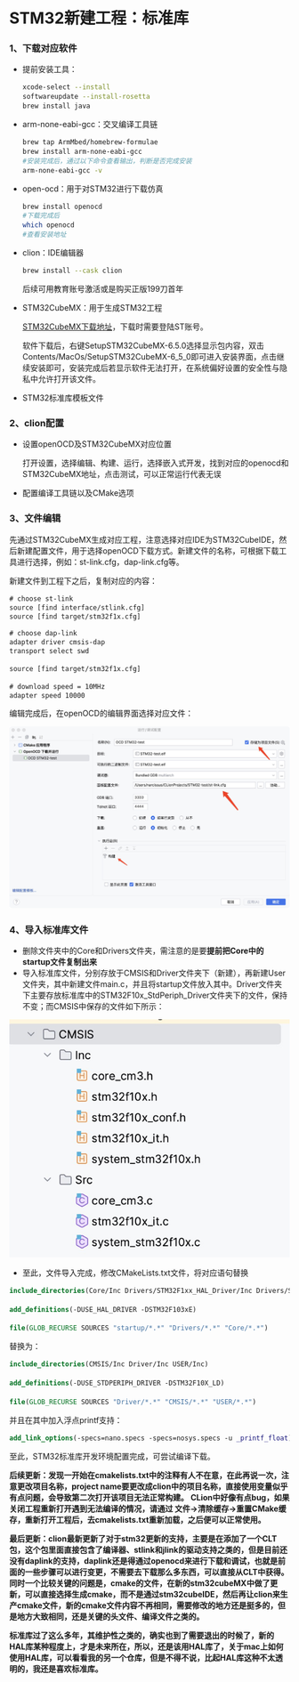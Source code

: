# STM32新建工程：标准库

### 1、下载对应软件

* 提前安装工具：

  ```bash
  xcode-select --install
  softwareupdate --install-rosetta
  brew install java
  ```

* arm-none-eabi-gcc：交叉编译工具链

  ```bash
  brew tap ArmMbed/homebrew-formulae
  brew install arm-none-eabi-gcc
  #安装完成后，通过以下命令查看输出，判断是否完成安装
  arm-none-eabi-gcc -v
  ```

* open-ocd：用于对STM32进行下载仿真

  ```bash
  brew install openocd
  #下载完成后
  which openocd
  #查看安装地址
  ```

* clion：IDE编辑器

  ```bash
  brew install --cask clion
  ```

  后续可用教育账号激活或是购买正版199刀首年

* STM32CubeMX：用于生成STM32工程

  [STM32CubeMX下载地址](https://www.st.com/en/development-tools/stm32cubemx.html#get-software)，下载时需要登陆ST账号。

  软件下载后，右键SetupSTM32CubeMX-6.5.0选择显示包内容，双击Contents/MacOs/SetupSTM32CubeMX-6_5_0即可进入安装界面，点击继续安装即可，安装完成后若显示软件无法打开，在系统偏好设置的安全性与隐私中允许打开该文件。

* STM32标准库模板文件

### 2、clion配置

* 设置openOCD及STM32CubeMX对应位置

  打开设置，选择编辑、构建、运行，选择嵌入式开发，找到对应的openocd和STM32CubeMX地址，点击测试，可以正常运行代表无误

* 配置编译工具链以及CMake选项

### 3、文件编辑

先通过STM32CubeMX生成对应工程，注意选择对应IDE为STM32CubeIDE，然后新建配置文件，用于选择openOCD下载方式。新建文件的名称，可根据下载工具进行选择，例如：st-link.cfg，dap-link.cfg等。

新建文件到工程下之后，复制对应的内容：

```
# choose st-link
source [find interface/stlink.cfg]
source [find target/stm32f1x.cfg]
```

```
# choose dap-link
adapter driver cmsis-dap
transport select swd

source [find target/stm32f1x.cfg]

# download speed = 10MHz
adapter speed 10000
```

编辑完成后，在openOCD的编辑界面选择对应文件：

![image-20230408232906341](./media/image-20230408232906341.png)

### 4、导入标准库文件

* 删除文件夹中的Core和Drivers文件夹，需注意的是要**提前把Core中的startup文件复制出来**
* 导入标准库文件，分别存放于CMSIS和Driver文件夹下（新建），再新建User文件夹，其中新建文件main.c，并且将startup文件放入其中。Driver文件夹下主要存放标准库中的STM32F10x_StdPeriph_Driver文件夹下的文件，保持不变；而CMSIS中保存的文件如下所示：

![image-20230408233625147](./media/image-20230408233625147.png)

* 至此，文件导入完成，修改CMakeLists.txt文件，将对应语句替换

```cmake
include_directories(Core/Inc Drivers/STM32F1xx_HAL_Driver/Inc Drivers/STM32F1xx_HAL_Driver/Inc/Legacy Drivers/CMSIS/Device/ST/STM32F1xx/Include Drivers/CMSIS/Include)

add_definitions(-DUSE_HAL_DRIVER -DSTM32F103xE)

file(GLOB_RECURSE SOURCES "startup/*.*" "Drivers/*.*" "Core/*.*")
```

替换为：

```cmake
include_directories(CMSIS/Inc Driver/Inc USER/Inc)

add_definitions(-DUSE_STDPERIPH_DRIVER -DSTM32F10X_LD)

file(GLOB_RECURSE SOURCES "Driver/*.*" "CMSIS/*.*" "USER/*.*")
```

并且在其中加入浮点printf支持：

```cmake
add_link_options(-specs=nano.specs -specs=nosys.specs -u _printf_float)
```

至此，STM32标准库开发环境配置完成，可尝试编译下载。

**后续更新：发现一开始在cmakelists.txt中的注释有人不在意，在此再说一次，注意更改项目名称，project name要更改成clion中的项目名称，直接使用变量似乎有点问题，会导致第二次打开该项目无法正常构建。**
**CLion中好像有点bug，如果关闭工程重新打开遇到无法编译的情况，请通过 文件->清除缓存->重置CMake缓存，重新打开工程后，去cmakelists.txt重新加载，之后便可以正常使用。**

**最后更新：clion最新更新了对于stm32更新的支持，主要是在添加了一个CLT包，这个包里面直接包含了编译器、stlink和jlink的驱动支持之类的，但是目前还没有daplink的支持，daplink还是得通过openocd来进行下载和调试，也就是前面的一些步骤可以进行变更，不需要去下载那么多东西，可以直接从CLT中获得。同时一个比较关键的问题是，cmake的文件，在新的stm32cubeMX中做了更新，可以直接选择生成cmake，而不是通过stm32cubeIDE，然后再让clion来生产cmake文件，新的cmake文件内容不再相同，需要修改的地方还是挺多的，但是地方大致相同，还是关键的头文件、编译文件之类的。**

**标准库过了这么多年，其维护性之类的，确实也到了需要退出的时候了，新的HAL库某种程度上，才是未来所在，所以，还是该用HAL库了，关于mac上如何使用HAL库，可以看看我的另一个仓库，但是不得不说，比起HAL库这种不太透明的，我还是喜欢标准库。**
